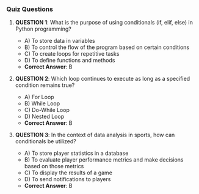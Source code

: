 ### Quiz Questions ###

1. **QUESTION 1**: What is the purpose of using conditionals (if, elif, else) in Python programming?  
   - A) To store data in variables  
   - B) To control the flow of the program based on certain conditions  
   - C) To create loops for repetitive tasks  
   - D) To define functions and methods  
   - **Correct Answer**: B

2. **QUESTION 2**: Which loop continues to execute as long as a specified condition remains true?  
   - A) For Loop  
   - B) While Loop  
   - C) Do-While Loop  
   - D) Nested Loop  
   - **Correct Answer**: B

3. **QUESTION 3**: In the context of data analysis in sports, how can conditionals be utilized?  
   - A) To store player statistics in a database  
   - B) To evaluate player performance metrics and make decisions based on those metrics  
   - C) To display the results of a game  
   - D) To send notifications to players  
   - **Correct Answer**: B